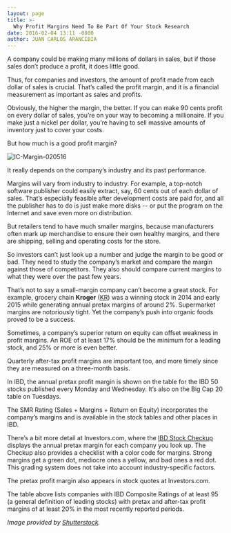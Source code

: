 ```yaml
---
layout: page
title: >-
  Why Profit Margins Need To Be Part Of Your Stock Research
date: 2016-02-04 13:11 -0800
author: JUAN CARLOS ARANCIBIA
---
```





A company could be making many millions of dollars in sales, but if those sales don’t produce a profit, it does little good.


Thus, for companies and investors, the amount of profit made from each dollar of sales is crucial. That’s called the profit margin, and it is a financial measurement as important as sales and profits.


Obviously, the higher the margin, the better. If you can make 90 cents profit on every dollar of sales, you’re on your way to becoming a millionaire. If you make just a nickel per dollar, you’re having to sell massive amounts of inventory just to cover your costs.


But how much is a good profit margin?


![IC-Margin-020516](https://www.investors.com/wp-content/uploads/2016/02/IC-Margin-020516-300x160.jpg)


It really depends on the company’s industry and its past performance.


Margins will vary from industry to industry. For example, a top-notch software publisher could easily extract, say, 60 cents out of each dollar of sales. That’s especially feasible after development costs are paid for, and all the publisher has to do is just make more disks -- or put the program on the Internet and save even more on distribution.


But retailers tend to have much smaller margins, because manufacturers often mark up merchandise to ensure their own healthy margins, and there are shipping, selling and operating costs for the store.


So investors can’t just look up a number and judge the margin to be good or bad. They need to study the company’s market and compare the margin against those of competitors. They also should compare current margins to what they were over the past few years.


That’s not to say a small-margin company can’t become a great stock. For example, grocery chain **Kroger** ([KR](https://research.investors.com/quote.aspx?symbol=KR)) was a winning stock in 2014 and early 2015 while generating annual pretax margins of around 2%. Supermarket margins are notoriously tight. Yet the company’s push into organic foods proved to be a success.


Sometimes, a company’s superior return on equity can offset weakness in profit margins. An ROE of at least 17% should be the minimum for a leading stock, and 25% or more is even better.


Quarterly after-tax profit margins are important too, and more timely since they are measured on a three-month basis.


In IBD, the annual pretax profit margin is shown on the table for the IBD 50 stocks published every Monday and Wednesday. It’s also on the Big Cap 20 table on Tuesdays.


The SMR Rating (Sales + Margins + Return on Equity) incorporates the company’s margins and is available in the stock tables and other places in IBD.


There’s a bit more detail at Investors.com, where the [IBD Stock Checkup](http://research.investors.com/stock-checkup/) displays the annual pretax margin for each company you look up. The Checkup also provides a checklist with a color code for margins. Strong margins get a green dot, mediocre ones a yellow, and bad ones a red dot. This grading system does not take into account industry-specific factors.


The pretax profit margin also appears in stock quotes at Investors.com.


The table above lists companies with IBD Composite Ratings of at least 95 (a general definition of leading stocks) with pretax and after-tax profit margins of at least 20% in the most recently reported periods.


*Image provided by [Shutterstock](http://www.shutterstock.com/).*




